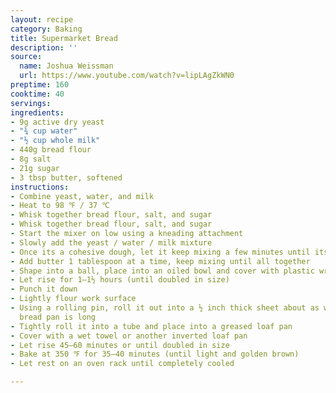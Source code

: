 ```yaml
---
layout: recipe
category: Baking
title: Supermarket Bread
description: ''
source:
  name: Joshua Weissman
  url: https://www.youtube.com/watch?v=lipLAgZkWN0
preptime: 160
cooktime: 40
servings: 
ingredients:
- 9g active dry yeast
- "¾ cup water"
- "½ cup whole milk"
- 440g bread flour
- 8g salt
- 21g sugar
- 3 tbsp butter, softened
instructions:
- Combine yeast, water, and milk
- Heat to 98 ℉ / 37 ℃
- Whisk together bread flour, salt, and sugar
- Whisk together bread flour, salt, and sugar
- Start the mixer on low using a kneading attachment
- Slowly add the yeast / water / milk mixture
- Once its a cohesive dough, let it keep mixing a few minutes until its smooth
- Add butter 1 tablespoon at a time, keep mixing until all together
- Shape into a ball, place into an oiled bowl and cover with plastic wrap
- Let rise for 1–1½ hours (until doubled in size)
- Punch it down
- Lightly flour work surface
- Using a rolling pin, roll it out into a ½ inch thick sheet about as wide as your
  bread pan is long
- Tightly roll it into a tube and place into a greased loaf pan
- Cover with a wet towel or another inverted loaf pan
- Let rise 45–60 minutes or until doubled in size
- Bake at 350 ℉ for 35–40 minutes (until light and golden brown)
- Let rest on an oven rack until completely cooled

---
```

